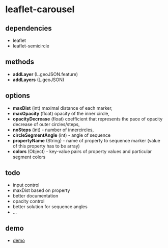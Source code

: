 # leaflet-carousel

## dependencies
 - leaflet
 - leaflet-semicircle


## methods
 - **addLayer** (L.geoJSON.feature)
 - **addLayers** (L.geoJSON)


## options
  - **maxDist** (int) maximal distance of each marker,
  - **maxOpacity** (float) opacity of the inner circle,
  - **opacityDecrease** (float) coefficient that represents the pace of opacity decrease of outer circles/steps,
  - **noSteps** (int) - number of innercircles,
  - **circleSegmentAngle** (int) - angle of sequence
  - **propertyName** (String) - name of property to sequence marker (value of this property has to be array)
  - **colors** (Object) - key-value pairs of property values and particular segment colors


## todo
 - input control
 - maxDist based on property
 - better documentation
 - opacity control
 - better solution for sequence angles
 - ...


## demo
 - [demo](https://adammertel.github.io/leaflet-segments-charts/demo/)


 
